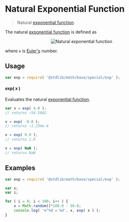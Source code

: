 Natural Exponential Function
===
> Natural [exponential function][exponential-function].

<!-- <intro> -->
The natural [exponential function][exponential-function] is defined as

<!-- <equation class="equation" label="eq:natural_exponential_function" align="center" raw="y = e^x" alt="Natural exponential function definition"> -->
<div class="equation" align="center" data-raw-text="y = e^x" data-equation="eq:natural_exponential_function">
	<img src="" alt="Natural exponential function">
	<br>
</div>
<!-- </equation> -->

where `e` is [Euler's][eulers-number] number.
<!-- </intro> -->

<!-- <usage> -->
## Usage

``` javascript
var exp = require( '@stdlib/math/base/special/exp' );
```

#### exp( x )

Evaluates the natural [exponential function][exponential-function].

``` javascript
var v = exp( 4.0 );
// returns ~54.5982

v = exp( -9.0 );
// returns ~1.234e-4

v = exp( 0.0 );
// returns 1.0

v = exp( NaN );
// returns NaN
```
<!-- </usage> -->

<!-- <examples> -->
## Examples

``` javascript
var exp = require( '@stdlib/math/base/special/exp' );

var x;
var i;

for ( i = 0; i < 100; i++ ) {
	x = Math.random()*100.0 - 50.0;
	console.log( 'e^%d = %d', x, exp( x ) );
}
```
<!-- </examples> -->

<!-- <links> -->
[exponential-function]: https://en.wikipedia.org/wiki/Exponential_function
<!-- FIXME: reference `e` constant module -->
[eulers-number]: https://en.wikipedia.org/wiki/E_(mathematical_constant)
<!-- </links> -->
